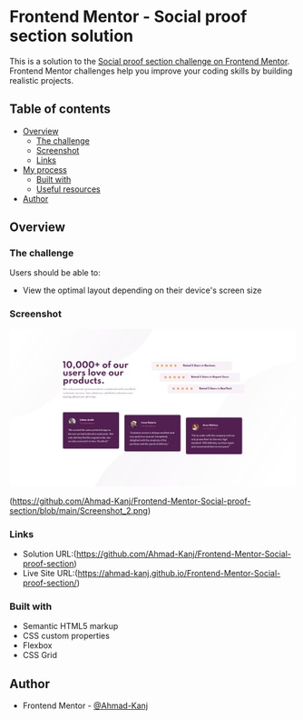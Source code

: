 # Frontend Mentor - Social proof section solution

This is a solution to the [Social proof section challenge on Frontend Mentor](https://www.frontendmentor.io/challenges/social-proof-section-6e0qTv_bA). Frontend Mentor challenges help you improve your coding skills by building realistic projects.

## Table of contents

- [Overview](#overview)
  - [The challenge](#the-challenge)
  - [Screenshot](#screenshot)
  - [Links](#links)
- [My process](#my-process)
  - [Built with](#built-with)
  - [Useful resources](#useful-resources)
- [Author](#author)

## Overview

### The challenge

Users should be able to:

- View the optimal layout depending on their device's screen size

### Screenshot

![](https://github.com/Ahmad-Kanj/Frontend-Mentor-Social-proof-section/blob/main/Screenshot_1.png)

(https://github.com/Ahmad-Kanj/Frontend-Mentor-Social-proof-section/blob/main/Screenshot_2.png)

### Links

- Solution URL:(https://github.com/Ahmad-Kanj/Frontend-Mentor-Social-proof-section)
- Live Site URL:(https://ahmad-kanj.github.io/Frontend-Mentor-Social-proof-section/)

### Built with

- Semantic HTML5 markup
- CSS custom properties
- Flexbox
- CSS Grid

## Author

- Frontend Mentor - [@Ahmad-Kanj](https://www.frontendmentor.io/profile/Ahmad-Kanj)
